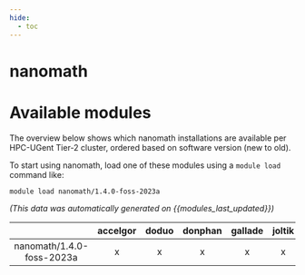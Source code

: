 ```yaml
---
hide:
  - toc
---
```


nanomath
========

# Available modules


The overview below shows which nanomath installations are available per HPC-UGent Tier-2 cluster, ordered based on software version (new to old).

To start using nanomath, load one of these modules using a `module load` command like:

```shell
module load nanomath/1.4.0-foss-2023a
```

*(This data was automatically generated on {{modules_last_updated}})*

| |accelgor|doduo|donphan|gallade|joltik|litleo|shinx|
| :---: | :---: | :---: | :---: | :---: | :---: | :---: | :---: |
|nanomath/1.4.0-foss-2023a|x|x|x|x|x|x|x|
